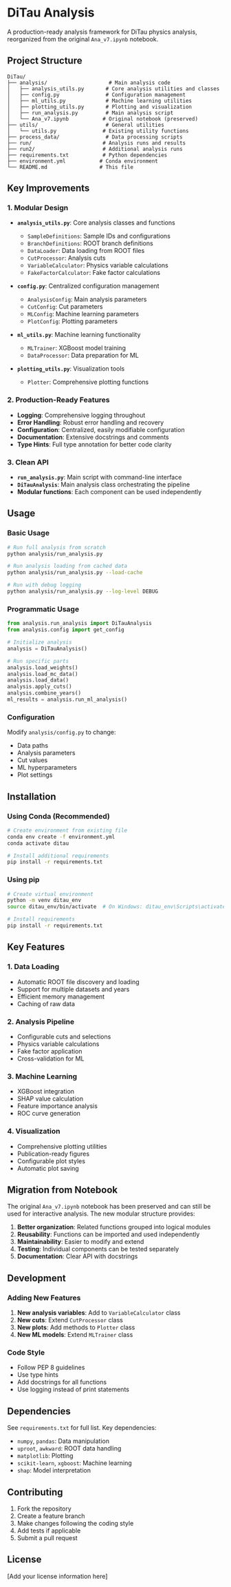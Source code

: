# DiTau Analysis

A production-ready analysis framework for DiTau physics analysis, reorganized from the original `Ana_v7.ipynb` notebook.

## Project Structure

```
DiTau/
├── analysis/                    # Main analysis code
│   ├── analysis_utils.py       # Core analysis utilities and classes
│   ├── config.py               # Configuration management
│   ├── ml_utils.py             # Machine learning utilities
│   ├── plotting_utils.py       # Plotting and visualization
│   ├── run_analysis.py         # Main analysis script
│   └── Ana_v7.ipynb           # Original notebook (preserved)
├── utils/                      # General utilities
│   └── utils.py               # Existing utility functions
├── process_data/               # Data processing scripts
├── run/                       # Analysis runs and results
├── run2/                      # Additional analysis runs
├── requirements.txt           # Python dependencies
├── environment.yml           # Conda environment
└── README.md                 # This file
```

## Key Improvements

### 1. **Modular Design**
- **`analysis_utils.py`**: Core analysis classes and functions
  - `SampleDefinitions`: Sample IDs and configurations
  - `BranchDefinitions`: ROOT branch definitions
  - `DataLoader`: Data loading from ROOT files
  - `CutProcessor`: Analysis cuts
  - `VariableCalculator`: Physics variable calculations
  - `FakeFactorCalculator`: Fake factor calculations

- **`config.py`**: Centralized configuration management
  - `AnalysisConfig`: Main analysis parameters
  - `CutConfig`: Cut parameters
  - `MLConfig`: Machine learning parameters
  - `PlotConfig`: Plotting parameters

- **`ml_utils.py`**: Machine learning functionality
  - `MLTrainer`: XGBoost model training
  - `DataProcessor`: Data preparation for ML

- **`plotting_utils.py`**: Visualization tools
  - `Plotter`: Comprehensive plotting functions

### 2. **Production-Ready Features**
- **Logging**: Comprehensive logging throughout
- **Error Handling**: Robust error handling and recovery
- **Configuration**: Centralized, easily modifiable configuration
- **Documentation**: Extensive docstrings and comments
- **Type Hints**: Full type annotation for better code clarity

### 3. **Clean API**
- **`run_analysis.py`**: Main script with command-line interface
- **`DiTauAnalysis`**: Main analysis class orchestrating the pipeline
- **Modular functions**: Each component can be used independently

## Usage

### Basic Usage

```bash
# Run full analysis from scratch
python analysis/run_analysis.py

# Run analysis loading from cached data
python analysis/run_analysis.py --load-cache

# Run with debug logging
python analysis/run_analysis.py --log-level DEBUG
```

### Programmatic Usage

```python
from analysis.run_analysis import DiTauAnalysis
from analysis.config import get_config

# Initialize analysis
analysis = DiTauAnalysis()

# Run specific parts
analysis.load_weights()
analysis.load_mc_data()
analysis.load_data()
analysis.apply_cuts()
analysis.combine_years()
ml_results = analysis.run_ml_analysis()
```

### Configuration

Modify `analysis/config.py` to change:
- Data paths
- Analysis parameters
- Cut values
- ML hyperparameters
- Plot settings

## Installation

### Using Conda (Recommended)

```bash
# Create environment from existing file
conda env create -f environment.yml
conda activate ditau

# Install additional requirements
pip install -r requirements.txt
```

### Using pip

```bash
# Create virtual environment
python -m venv ditau_env
source ditau_env/bin/activate  # On Windows: ditau_env\Scripts\activate

# Install requirements
pip install -r requirements.txt
```

## Key Features

### 1. **Data Loading**
- Automatic ROOT file discovery and loading
- Support for multiple datasets and years
- Efficient memory management
- Caching of raw data

### 2. **Analysis Pipeline**
- Configurable cuts and selections
- Physics variable calculations
- Fake factor application
- Cross-validation for ML

### 3. **Machine Learning**
- XGBoost integration
- SHAP value calculation
- Feature importance analysis
- ROC curve generation

### 4. **Visualization**
- Comprehensive plotting utilities
- Publication-ready figures
- Configurable plot styles
- Automatic plot saving

## Migration from Notebook

The original `Ana_v7.ipynb` notebook has been preserved and can still be used for interactive analysis. The new modular structure provides:

1. **Better organization**: Related functions grouped into logical modules
2. **Reusability**: Functions can be imported and used independently
3. **Maintainability**: Easier to modify and extend
4. **Testing**: Individual components can be tested separately
5. **Documentation**: Clear API with docstrings

## Development

### Adding New Features

1. **New analysis variables**: Add to `VariableCalculator` class
2. **New cuts**: Extend `CutProcessor` class
3. **New plots**: Add methods to `Plotter` class
4. **New ML models**: Extend `MLTrainer` class

### Code Style

- Follow PEP 8 guidelines
- Use type hints
- Add docstrings for all functions
- Use logging instead of print statements

## Dependencies

See `requirements.txt` for full list. Key dependencies:
- `numpy`, `pandas`: Data manipulation
- `uproot`, `awkward`: ROOT data handling
- `matplotlib`: Plotting
- `scikit-learn`, `xgboost`: Machine learning
- `shap`: Model interpretation

## Contributing

1. Fork the repository
2. Create a feature branch
3. Make changes following the coding style
4. Add tests if applicable
5. Submit a pull request

## License

[Add your license information here]